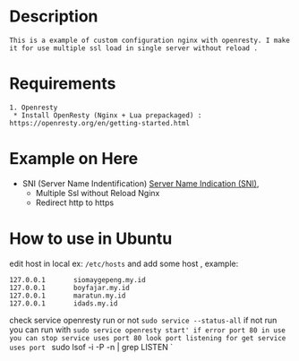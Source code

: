 Description
===========
	This is a example of custom configuration nginx with openresty. I make it for use multiple ssl load in single server without reload . 

Requirements 
============
	1. Openresty
	 * Install OpenResty (Nginx + Lua prepackaged) :
    https://openresty.org/en/getting-started.html
	
Example on Here
=============== 
* SNI (Server Name Indentification) [Server Name Indication (SNI)](https://en.wikipedia.org/wiki/Server_Name_Indication),
	- Multiple Ssl without Reload Nginx 
	- Redirect http to https

How to use in Ubuntu
====================
edit host in local ex: `/etc/hosts` and add some host , example:
```
127.0.0.1       siomaygepeng.my.id
127.0.0.1       boyfajar.my.id
127.0.0.1       maratun.my.id
127.0.0.1       idads.my.id
```

check service openresty run or not `sudo service --status-all`
if not run you can run with `sudo service openresty start'
if error port 80 in use 
you can stop service uses port 80
look port listening for get service uses port ` sudo lsof -i -P -n | grep LISTEN `


